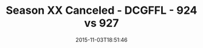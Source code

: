 ---
title: Season XX Canceled - DCGFFL - 924 vs 927
teams_score:
- team: 924
  score: 41
- team: 927
  score: 19
mvp: Sam Brown (Black), Andy L. (Forest)
game-ball: ''
season: 11
week: 7
date: '2015-11-03T18:51:46'
pageid: season-11-week-7-924-vs-927
---